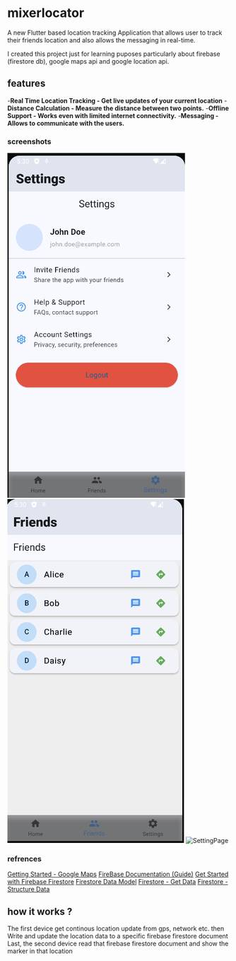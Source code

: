 # mixerlocator

A new Flutter based location tracking Application that allows user to track their friends location and also allows the messaging in real-time.

I created this project just for learning puposes particularly about firebase (firestore db), google maps api and google location api.

## features
-**Real Time Location Tracking - Get live updates of your current location**
-**Distance Calculation - Measure the distance between two points.**
-**Offline Support - Works even with limited internet connectivity.**
-**Messaging - Allows to communicate with the users.**


### screenshots

![HomePage](ss1.jpg)
![FriendListPage](ss2.jpg)
![SettingPage](ssg3.jpg)


### refrences

[Getting Started - Google Maps](https://developers.google.com/maps/documentation/android-sdk/start)
[FireBase Documentation (Guide)](https://firebase.google.com/docs/guides/)
[Get Started with Firebase Firestore](https://firebase.google.com/docs/firestore/quickstart)
[Firestore Data Model](https://firebase.google.com/docs/firestore/data-model)
[Firestore - Get Data](https://firebase.google.com/docs/firestore/query-data/get-data)
[Firestore - Structure Data](https://firebase.google.com/docs/firestore/manage-data/structure-data)


## how it works ?


The first device get continous location update from gps, network etc. then
Write and update the location data to a specific firebase firestore document
Last, the second device read that firebase firestore document and show the marker in that location


